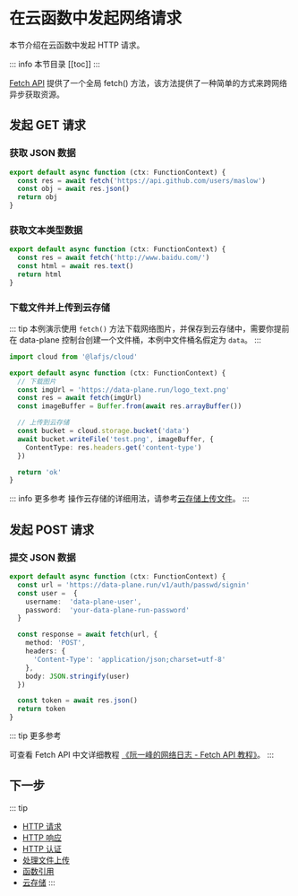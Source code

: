 

# 在云函数中发起网络请求

本节介绍在云函数中发起 HTTP 请求。

::: info 本节目录
[[toc]]
:::

[Fetch API](https://developer.mozilla.org/zh-CN/docs/Web/API/Fetch_API) 提供了一个全局 fetch() 方法，该方法提供了一种简单的方式来跨网络异步获取资源。


## 发起 GET 请求

### 获取 JSON 数据

```typescript
export default async function (ctx: FunctionContext) {
  const res = await fetch('https://api.github.com/users/maslow')
  const obj = await res.json()
  return obj
}
```

### 获取文本类型数据

```typescript
export default async function (ctx: FunctionContext) {
  const res = await fetch('http://www.baidu.com/')
  const html = await res.text()
  return html
}
```

### 下载文件并上传到云存储
::: tip
本例演示使用 `fetch()` 方法下载网络图片，并保存到云存储中，需要你提前在 data-plane 控制台创建一个文件桶，本例中文件桶名假定为 `data`。
:::

```typescript
import cloud from '@lafjs/cloud'

export default async function (ctx: FunctionContext) {
  // 下载图片
  const imgUrl = 'https://data-plane.run/logo_text.png'
  const res = await fetch(imgUrl)
  const imageBuffer = Buffer.from(await res.arrayBuffer())

  // 上传到云存储
  const bucket = cloud.storage.bucket('data')
  await bucket.writeFile('test.png', imageBuffer, {
    ContentType: res.headers.get('content-type')
  })

  return 'ok'
}
```

::: info 更多参考
操作云存储的详细用法，请参考[云存储上传文件](../cloud-storage/upload.md)。
:::


## 发起 POST 请求

### 提交 JSON 数据

```typescript
export default async function (ctx: FunctionContext) {
  const url = 'https://data-plane.run/v1/auth/passwd/signin'
  const user =  { 
    username:  'data-plane-user',
    password:  'your-data-plane-run-password'
  }

  const response = await fetch(url, {
    method: 'POST',
    headers: {
      'Content-Type': 'application/json;charset=utf-8'
    }, 
    body: JSON.stringify(user) 
  })

  const token = await res.json()
  return token
}
```


::: tip 更多参考

可查看 Fetch API 中文详细教程 [《阮一峰的网络日志 - Fetch API 教程》](https://www.ruanyifeng.com/blog/2020/12/fetch-tutorial.html)。
:::

## 下一步
::: tip
- [HTTP 请求](./request.md)
- [HTTP 响应](./response.md)
- [HTTP 认证](./auth.md)
- [处理文件上传](./files.md)
- [函数引用](./import.md)
- [云存储](../cloud-storage/index.md)
:::

